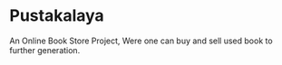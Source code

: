 # Pustakalaya
An Online Book Store Project, Were one can buy and sell used book to further generation.
